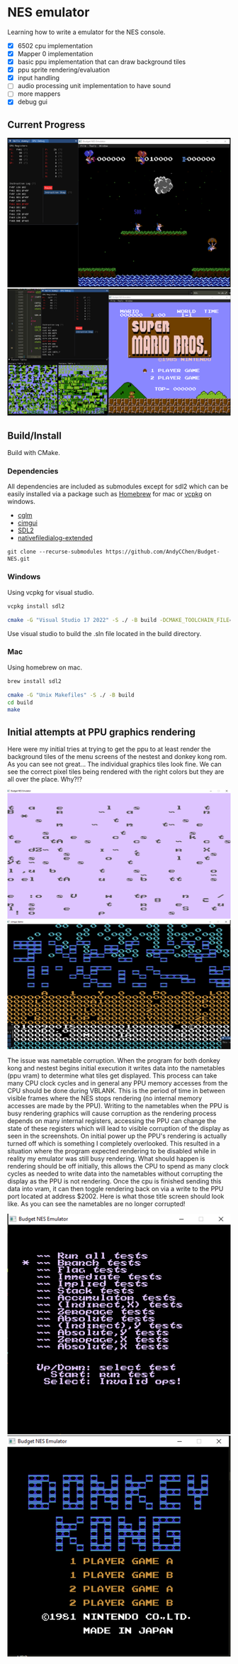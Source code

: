 # NES emulator  

Learning how to write a emulator for the NES console. 

- [X] 6502 cpu implementation
- [X] Mapper 0 implementation
- [X] basic ppu implementation that can draw background tiles
- [X] ppu sprite rendering/evaluation
- [X] input handling
- [ ] audio processing unit implementation to have sound
- [ ] more mappers
- [X] debug gui

## Current Progress

![Alt text](/res/budgetNES.png?raw=true "balloon fight title")
![Alt text](/res/superMarioBudgetNES.png?raw=true "super mario bros title")

## Build/Install

Build with CMake.

### Dependencies
All dependencies are included as submodules except for sdl2 which can be easily installed via a 
package such as [Homebrew](https://brew.sh/) for mac or [vcpkg](https://vcpkg.io/en/) on windows.
* [cglm](https://github.com/recp/cglm)
* [cimgui](https://github.com/cimgui/cimgui)
* [SDL2](https://www.libsdl.org/)
* [nativefiledialog-extended](https://github.com/btzy/nativefiledialog-extended)

```
git clone --recurse-submodules https://github.com/AndyCChen/Budget-NES.git
```

### Windows
Using vcpkg for visual studio.

```bash
vcpkg install sdl2
```

```bash
cmake -G "Visual Studio 17 2022" -S ./ -B build -DCMAKE_TOOLCHAIN_FILE="path_to_vcpkg\scripts\buildsystems\vcpkg.cmake"
```

Use visual studio to build the .sln file located in the build directory.

### Mac
Using homebrew on mac.

```bash
brew install sdl2
```

```bash
cmake -G "Unix Makefiles" -S ./ -B build
cd build
make
```

## Initial attempts at PPU graphics rendering
Here were my initial tries at trying to get the ppu to at least render
the background tiles of the menu screens of the nestest and donkey kong rom.
As you can see not great... The individual graphics tiles look fine. 
We can see the correct pixel tiles being rendered with the right colors but they are all
over the place. Why?!?

![Alt text](/res/nestest-bug.png?raw=true "corrupted nestest title")
![Alt text](/res/donkey-kong-bug.png?raw=true "corrupted donkey kong title")

The issue was nametable corruption. When the program for both donkey kong and nestest begins initial
execution it writes data into the nametables (ppu vram) to determine what tiles get displayed. This process
can take many CPU clock cycles and in general any PPU memory accesses from the CPU should be done during VBLANK. This is the
period of time in between visible frames where the NES stops rendering (no internal memory accesses are made by the PPU).
Writing to the nametables when the PPU is busy rendering graphics will cause corruption as the rendering process depends on 
many internal registers, accessing the PPU can change the state of these registers which will lead to visible corruption of the display
as seen in the screenshots. On initial power up the PPU's rendering is actually turned off which is something I completely overlooked. This resulted in a situation where
the program expected rendering to be disabled while in reality my emulator was still busy rendering. What should happen is rendering should be off
initially, this allows the CPU to spend as many clock cycles as needed to write data into the nametables without corrupting the display as the PPU
is not rendering. Once the cpu is finished sending this data into vram, it can then toggle rendering back on via a write to the PPU port located at address $2002.
Here is what those title screen should look like. As you can see the nametables are no longer corrupted!

![Alt text](/res/nestest-title.png?raw=true "nestest title")
![Alt text](/res/donkey-kong-title.png?raw=true "donkey kong title")
